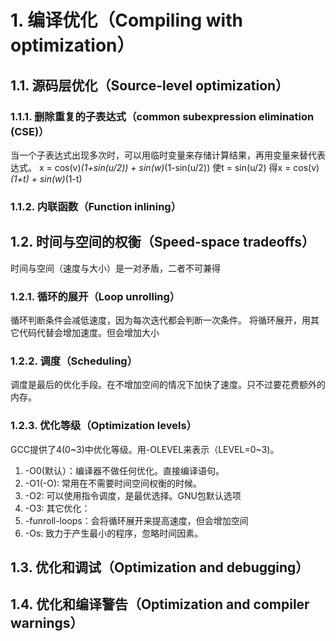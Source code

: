 # 1. 编译优化（Compiling with optimization）

## 1.1. 源码层优化（Source-level optimization）
### 1.1.1. 删除重复的子表达式（common subexpression elimination (CSE)）
当一个子表达式出现多次时，可以用临时变量来存储计算结果，再用变量来替代表达式。
x = cos(v)*(1+sin(u/2)) + sin(w)*(1-sin(u/2))
使t = sin(u/2)
得x = cos(v)*(1+t) + sin(w)*(1-t)
### 1.1.2. 内联函数（Function inlining）

## 1.2. 时间与空间的权衡（Speed-space tradeoffs）
时间与空间（速度与大小）是一对矛盾，二者不可兼得
### 1.2.1. 循环的展开（Loop unrolling）
循环判断条件会减低速度，因为每次迭代都会判断一次条件。
将循环展开，用其它代码代替会增加速度。但会增加大小
### 1.2.2. 调度（Scheduling）
调度是最后的优化手段。在不增加空间的情况下加快了速度。只不过要花费额外的内存。

### 1.2.3. 优化等级（Optimization levels）
GCC提供了4(0~3)中优化等级。用-OLEVEL来表示（LEVEL=0~3)。
1. -O0(默认）：编译器不做任何优化。直接编译语句。
2. -O1(-O):  常用在不需要时间空间权衡的时候。
3. -O2: 可以使用指令调度，是最优选择。GNU包默认选项
4. -O3: 
其它优化：
1. -funroll-loops：会将循环展开来提高速度，但会增加空间 
2. -Os: 致力于产生最小的程序，忽略时间因素。

## 1.3. 优化和调试（Optimization and debugging）
## 1.4. 优化和编译警告（Optimization and compiler warnings）
